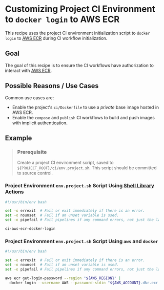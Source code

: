 # Customizing Project CI Environment to `docker login` to AWS ECR

This recipe uses the project CI environment initialization script to `docker login` to [AWS ECR][] during CI workflow initialization.

## Goal

The goal of this recipe is to ensure the CI workflows have authorization to interact with [AWS ECR][].

## Possible Reasons / Use Cases

Common use cases are:

* Enable the project's `ci/Dockerfile` to use a _private_ base image hosted in AWS ECR.
* Enable the `compose` and `publish` CI workflows to build and push images with implicit authentication.

## Example

> ### Prerequisite
>
> Create a project CI environment script, saved to `${PROJECT_ROOT}/ci/env.project.sh`. This script should be committed to source control.

### Project Environment `env.project.sh` Script Using [Shell Library][shell library] Actions

```bash
#!/usr/bin/env bash

set -o errexit  # Fail or exit immediately if there is an error.
set -o nounset  # Fail if an unset variable is used.
set -o pipefail # Fail pipelines if any command errors, not just the last one.

ci-aws-ecr-docker-login
```

### Project Environment `env.project.sh` Script Using `aws` and `docker`

```bash
#!/usr/bin/env bash

set -o errexit  # Fail or exit immediately if there is an error.
set -o nounset  # Fail if an unset variable is used.
set -o pipefail # Fail pipelines if any command errors, not just the last one.

aws ecr get-login-password --region "${AWS_REGION}" |
  docker login --username AWS --password-stdin "${AWS_ACCOUNT}.dkr.ecr.${AWS_REGION}.amazonaws.com"
```

[AWS ECR]: https://aws.amazon.com/ecr/
[shell library]: ../../../use/ci-library.md
